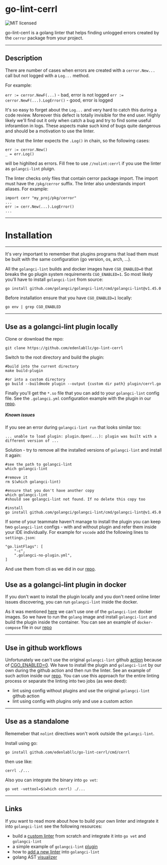 # go-lint-cerrl

![MIT licensed](https://img.shields.io/badge/license-MIT-blue.svg)

go-lint-cerrl is a golang linter that helps finding unlogged errors
created by the `cerror` package from your project.

----

## Description

There are number of cases when errors are created with a `cerror.New...` call
but not logged with a `Log...` method.

For example:

`err := cerror.NewF(...)` - bad, error is not logged
`err := cerror.NewF(...).LogError()` - good, error is logged

It's so easy to forget about the `Log...` and very hard to catch this during
a code review. Moreover this defect is totally invisible for the end user.
Highly likely we'll find out it only when catch a bug and try to find
some useful inforamtion in logs. These aspects make such kind of bugs quite
dangerous and should be a motivation to use the linter.

Note that the linter expects the `.Log()` in chain, so the following cases:

```
err := cerror.New()
_ = err.Log()
```

will be highlited as errors. Fill free to use `//nolint:cerrl` if you
use the linter as `golangci-lint` pluign.

The linter checks only files that contain cerror package import.
The import must have the `/pkg/cerror` suffix.
The linter also understands import aliases. For example:

```
import cerr "my_proj/pkg/cerror"
...
err := cerr.New(...).LogError()
...
```

----

# Installation

----

It's very important to remember that plugins programs that load them must
be built with the same configuration (go version, os, arch, ...).

All the `golangci-lint` builds and docker images have `CGO_ENABLED=0`
that breaks the go plugin system requirements `CGO_ENABLED=1`.
So most likely you'll have to install `golangci-lint` from source:

```
go install github.com/golangci/golangci-lint/cmd/golangci-lint@v1.45.0
```

Before installation ensure that you have `CGO_ENABLED=1` locally:

```
go env | grep CGO_ENABLED
```

----

## Use as a golangci-lint plugin locally

Clone or download the repo:

```
git clone https://github.com/edenlabllc/go-lint-cerrl
```

Switch to the root directory and build the plugin:

```
#build into the current directory
make build-plugin

#or into a custom directory
go build --buildmode plugin --output {custom dir path} plugin/cerrl.go
```

Finally you'll get the `*.so` file that you can add to your `golangci-lint` config file.
See the `.golangci.yml` configuration example with the plugin in our [repo](config/.golangci.yml#L2).

##### Known issues

If you see an error during `golangci-lint run` that looks similar too:

```
... unable to load plugin: plugin.Open(...): plugin was built with a different version of ...
```

Solution - try to remove all the installed versions of `golangci-lint` and install it again:

```
#see the path to golangci-lint
which golangci-lint

#remove it
rm $(which golangci-lint)

#ensure that you don't have another copy
which golangci-lint
#should see golangci-lint not found. If no delete this copy too

#install
go install github.com/golangci/golangci-lint/cmd/golangci-lint@v1.45.0
```

If some of your teammate haven't manage to install the plugin you can keep
two `golangci-lint` configs - with and without plugin and refer them inside
your IDE individually.
For example for `vscode` add the following lines to `settings.json`:

```
"go.lintFlags": [
    "-c",
    ".golangci-no-plugin.yml",
]
```

And use them from cli as we did in our [repo](Makefile#L16).


## Use as a golangci-lint plugin in docker

If you don't want to install the plugin locally and you don't need
online linter issues discovering, you can run  `golangci-lint` inside
the docker.

As it was mentioned [here](#installation) we can't use one of the `golangci-lint`
docker images. So we have to run the `golang` image and install `golangci-lint`
and build the plugin inside the container. You can see an example of
`docker-compose` file in our [repo](docker/docker-compose-lint.yaml)

----

## Use in github workflows

Unfortunately we can't use the original `golangci-lint` github [action](https://github.com/golangci/golangci-lint-action)
because of [CGO_ENABLED=0](#installation). We have to install the plugin and `golangci-lint`
by our own during the github action and then run the linter. See an example of such
action inside our [repo](.github/workflows/test.yaml#l51). You can use this approach for the entire linting
process or separate the linting into two jobs (as wee deed):
- lint using config without plugins and use the original `golangci-lint` github action
- lint using config with plugins only and use a custom action

----

## Use as a standalone

Rememeber that `nolint` directives won't work outside the `golangci-lint`.

Install using go:

```
go install github.com/edenlabllc/go-lint-cerrl/cmd/cerrl
```

then use like:

```
cerrl ./...
```

Also you can integrate the binary into `go vet`:

```
go vet -vettool=$(which cerrl) ./...
```

----

## Links

If you want to read more about how to build your own linter
and integrate it into `golangci-lint` see the following resources:

- build a [custom linter](https://disaev.me/p/writing-useful-go-analysis-linter/#integrate-with-go-vet) from scratch and integrate it into `go vet` and `golangci-lint`
- a simple example of `golangci-lint` [plugin](https://github.com/golangci/example-plugin-linter)
- how to [add a new linter](https://golangci-lint.run/contributing/new-linters/) into `golangci-lint`
- golang AST [visualizer](http://goast.yuroyoro.net/)